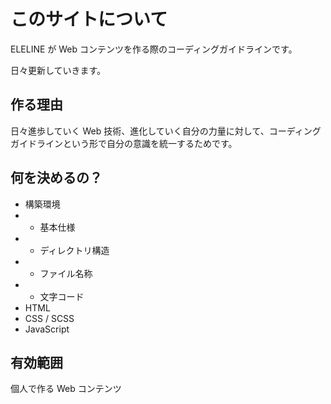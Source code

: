 # このサイトについて

ELELINE が Web コンテンツを作る際のコーディングガイドラインです。

日々更新していきます。

## 作る理由

日々進歩していく Web 技術、進化していく自分の力量に対して、コーディングガイドラインという形で自分の意識を統一するためです。

## 何を決めるの？

- 構築環境
- - 基本仕様
- - ディレクトリ構造
- - ファイル名称
- - 文字コード
- HTML
- CSS / SCSS
- JavaScript

## 有効範囲

個人で作る Web コンテンツ
